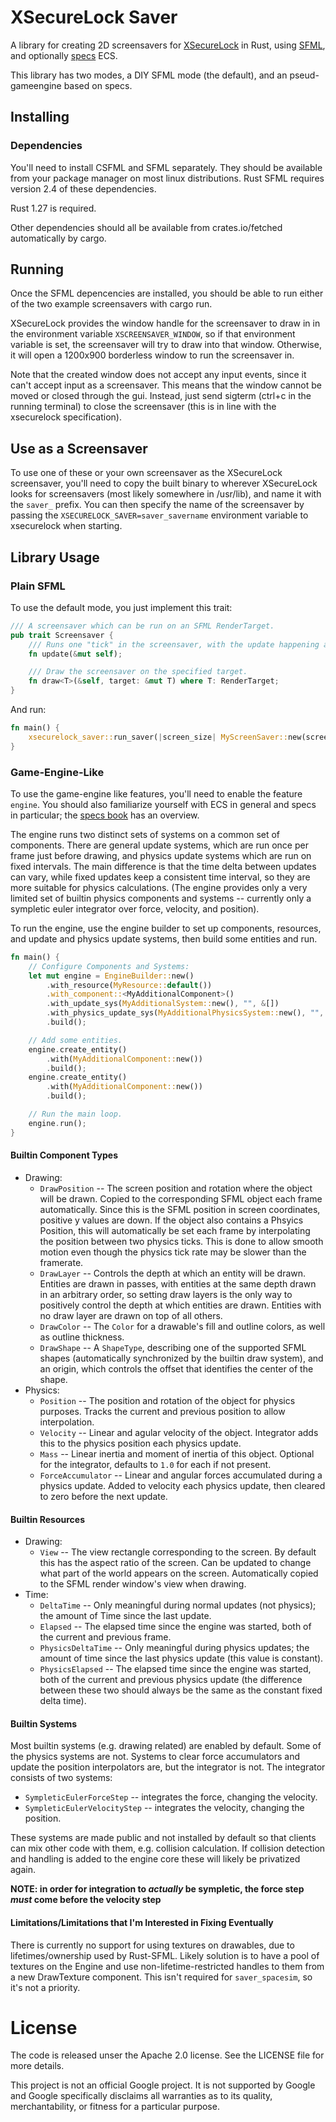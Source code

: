 # XSecureLock Saver

A library for creating 2D screensavers for [XSecureLock][xsecurelock] in Rust,
using [SFML][sfml], and optionally [specs][specs] ECS.

[xsecurelock]: https://github.com/google/xsecurelock
[sfml]: https://www.sfml-dev.org/
[specs]: https://github.com/slide-rs/specs

This library has two modes, a DIY SFML mode (the default), and an
pseud-gameengine based on specs.

## Installing

### Dependencies

You'll need to install CSFML and SFML separately. They should be available from
your package manager on most linux distributions. Rust SFML requires version
2.4 of these dependencies.

Rust 1.27 is required.

Other dependencies should all be available from crates.io/fetched automatically
by cargo.

## Running

Once the SFML depencencies are installed, you should be able to run either of
the two example screensavers with cargo run.

XSecureLock provides the window handle for the screensaver to draw in in the
environment variable `XSCREENSAVER_WINDOW`, so if that environment variable is
set, the screensaver will try to draw into that window. Otherwise, it will open
a 1200x900 borderless window to run the screensaver in.

Note that the created window does not accept any input events, since it can't
accept input as a screensaver. This means that the window cannot be moved or
closed through the gui. Instead, just send sigterm (ctrl+c in the running
terminal) to close the screensaver (this is in line with the xsecurelock
specification).

## Use as a Screensaver

To use one of these or your own screensaver as the XSecureLock screensaver,
you'll need to copy the built binary to wherever XSecureLock looks for
screensavers (most likely somewhere in /usr/lib), and name it with the `saver_`
prefix. You can then specify the name of the screensaver by passing the
`XSECURELOCK_SAVER=saver_savername` environment variable to xsecurelock when
starting.

## Library Usage

### Plain SFML

To use the default mode, you just implement this trait:

```rust
/// A screensaver which can be run on an SFML RenderTarget.
pub trait Screensaver {
    /// Runs one "tick" in the screensaver, with the update happening at the specified time.
    fn update(&mut self);

    /// Draw the screensaver on the specified target.
    fn draw<T>(&self, target: &mut T) where T: RenderTarget;
}
```

And run:

```rust
fn main() {
    xsecurelock_saver::run_saver(|screen_size| MyScreenSaver::new(screen_size));
}
```
### Game-Engine-Like

To use the game-engine like features, you'll need to enable the feature
`engine`. You should also familiarize yourself with ECS in general and specs in
particular; the [specs book][specs-book] has an overview.

[specs-book]: https://slide-rs.github.io/specs/

The engine runs two distinct sets of systems on a common set of components.
There are general update systems, which are run once per frame just before
drawing, and physics update systems which are run on fixed intervals. The main
difference is that the time delta between updates can vary, while fixed updates
keep a consistent time interval, so they are more suitable for physics
calculations. (The engine provides only a very limited set of builtin physics
components and systems -- currently only a sympletic euler integrator over
force, velocity, and position).

To run the engine, use the engine builder to set up components, resources, and
update and physics update systems, then build some entities and run.

```rust
fn main() {
    // Configure Components and Systems:
    let mut engine = EngineBuilder::new()
        .with_resource(MyResource::default())
        .with_component::<MyAdditionalComponent>()
        .with_update_sys(MyAdditionalSystem::new(), "", &[])
        .with_physics_update_sys(MyAdditionalPhysicsSystem::new(), "", &[])
        .build();

    // Add some entities.
    engine.create_entity()
        .with(MyAdditionalComponent::new())
        .build();
    engine.create_entity()
        .with(MyAdditionalComponent::new())
        .build();

    // Run the main loop.
    engine.run();
}
```

#### Builtin Component Types

* Drawing:
  * `DrawPosition` -- The screen position and rotation where the object will be
    drawn. Copied to the corresponding SFML object each frame automatically.
    Since this is the SFML position in screen coordinates, positive y values are
    down. If the object also contains a Phsyics Position, this will
    automatically be set each frame by interpolating the position between two
    physics ticks. This is done to allow smooth motion even though the physics
    tick rate may be slower than the framerate.
  * `DrawLayer` -- Controls the depth at which an entity will be drawn. Entities
    are drawn in passes, with entities at the same depth drawn in an arbitrary
    order, so setting draw layers is the only way to positively control the
    depth at which entities are drawn. Entities with no draw layer are drawn on
    top of all others.
  * `DrawColor` -- The `Color` for a drawable's fill and outline colors, as well
    as outline thickness.
  * `DrawShape` -- A `ShapeType`, describing one of the supported SFML shapes
    (automatically synchronized by the builtin draw system), and an origin,
    which controls the offset that identifies the center of the shape.
* Physics:
  * `Position` -- The position and rotation of the object for physics purposes.
    Tracks the current and previous position to allow interpolation.
  * `Velocity` -- Linear and agular velocity of the object. Integrator adds this
    to the physics position each physics update.
  * `Mass` -- Linear inertia and moment of inertia of this object. Optional for
    the integrator, defaults to `1.0` for each if not present.
  * `ForceAccumulator` -- Linear and angular forces accumulated during a physics
    update. Added to velocity each physics update, then cleared to zero before
    the next update.

#### Builtin Resources

* Drawing:
  * `View` -- The view rectangle corresponding to the screen. By default this
    has the aspect ratio of the screen. Can be updated to change what part of
    the world appears on the screen. Automatically copied to the SFML render
    window's view when drawing.
* Time:
  * `DeltaTime` -- Only meaningful during normal updates (not physics); the
    amount of Time since the last update.
  * `Elapsed` -- The elapsed time since the engine was started, both of the
    current and previous frame.
  * `PhysicsDeltaTime` -- Only meaningful during physics updates; the amount of
    time since the last physics update (this value is constant).
  * `PhysicsElapsed` -- The elapsed time since the engine was started, both of
    the current and previous physics update (the difference between these two
    should always be the same as the constant fixed delta time).

#### Builtin Systems

Most builtin systems (e.g. drawing related) are enabled by default. Some of the
physics systems are not. Systems to clear force accumulators and update the
position interpolators are, but the integrator is not. The integrator consists
of two systems:

* `SympleticEulerForceStep` -- integrates the force, changing the velocity.
* `SympleticEulerVelocityStep` -- integrates the velocity, changing the
  position.

These systems are made public and not installed by default so that clients can
mix other code with them, e.g. collision calculation. If collision detection
and handling is added to the engine core these will likely be privatized again.

**NOTE: in order for integration to *actually* be sympletic, the force step
*must* come before the velocity step**


#### Limitations/Limitations that I'm Interested in Fixing Eventually

There is currently no support for using textures on drawables, due to
lifetimes/ownership used by Rust-SFML. Likely solution is to have a pool of
textures on the Engine and use non-lifetime-restricted handles to them from a
new DrawTexture component. This isn't required for `saver_spacesim`, so it's not
a priority.

# License

The code is released unser the Apache 2.0 license. See the LICENSE file for more
details.

This project is not an official Google project. It is not supported by Google
and Google specifically disclaims all warranties as to its quality,
merchantability, or fitness for a particular purpose.
